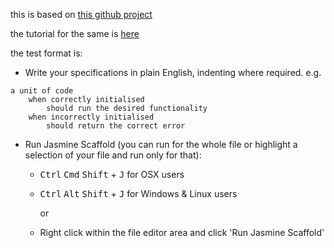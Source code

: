 
this is based on [this github project](https://github.com/chrisdwheatley/jasmine-scaffold-sublime-text/blob/master/README.md)

the tutorial for the same is [here](https://chrisdwheatley.com/jasmine-scaffold-sublime-text-plugin/)


the  test format is:


* Write your specifications in plain English, indenting where required. e.g.

```
a unit of code
	when correctly initialised
		should run the desired functionality
	when incorrectly initialised
		should return the correct error
```

* Run Jasmine Scaffold (you can run for the whole file or highlight a selection of your file and run only for that):
	* <kbd>Ctrl</kbd> <kbd>Cmd</kbd> <kbd>Shift</kbd> + <kbd>J</kbd> for OSX users
	* <kbd>Ctrl</kbd> <kbd>Alt</kbd> <kbd>Shift</kbd> + <kbd>J</kbd> for Windows & Linux users
	
		or
	
	* Right click within the file editor area and click 'Run Jasmine Scaffold'

	
